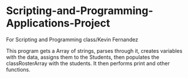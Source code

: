 # Scripting-and-Programming-Applications-Project
For Scripting and Programming class/Kevin Fernandez

This program gets a Array of strings, parses through it, creates variables with the data, assigns them to the Students,
then populates the classRosterArray with the students. It then performs print and other functions.
